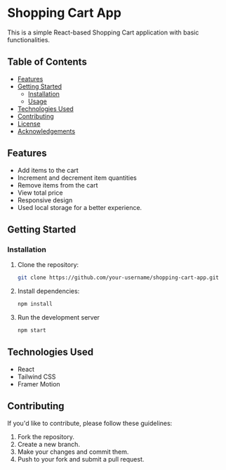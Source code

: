 # Shopping Cart App

This is a simple React-based Shopping Cart application with basic functionalities.

## Table of Contents

- [Features](#features)
- [Getting Started](#getting-started)
  - [Installation](#installation)
  - [Usage](#usage)
- [Technologies Used](#technologies-used)
- [Contributing](#contributing)
- [License](#license)
- [Acknowledgements](#acknowledgements)

## Features

- Add items to the cart
- Increment and decrement item quantities
- Remove items from the cart
- View total price
- Responsive design
- Used local storage for a better experience.

## Getting Started

### Installation

1. Clone the repository:

   ```bash
   git clone https://github.com/your-username/shopping-cart-app.git

2. Install dependencies:
    ```bash
    npm install
4. Run the development server
    ```bash
   npm start


## Technologies Used

- React
- Tailwind CSS
- Framer Motion

## Contributing

If you'd like to contribute, please follow these guidelines:

1. Fork the repository.
2. Create a new branch.
3. Make your changes and commit them.
4. Push to your fork and submit a pull request.

